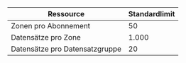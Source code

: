 
| Ressource | Standardlimit 
--- | ---
| Zonen pro Abonnement | 50
| Datensätze pro Zone| 1\.000
| Datensätze pro Datensatzgruppe| 20
 

<!---HONumber=August15_HO6-->